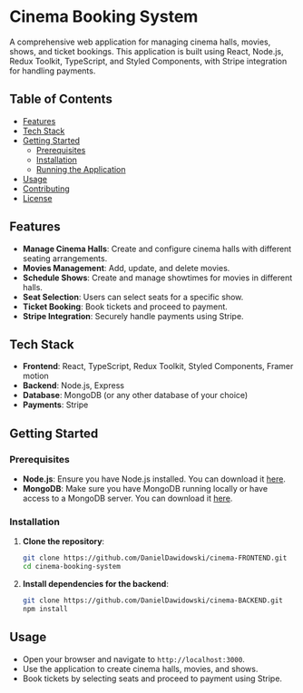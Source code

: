 # Cinema Booking System

A comprehensive web application for managing cinema halls, movies, shows, and ticket bookings. This application is built using React, Node.js, Redux Toolkit, TypeScript, and Styled Components, with Stripe integration for handling payments.

## Table of Contents

- [Features](#features)
- [Tech Stack](#tech-stack)
- [Getting Started](#getting-started)
  - [Prerequisites](#prerequisites)
  - [Installation](#installation)
  - [Running the Application](#running-the-application)
- [Usage](#usage)
- [Contributing](#contributing)
- [License](#license)

## Features

- **Manage Cinema Halls**: Create and configure cinema halls with different seating arrangements.
- **Movies Management**: Add, update, and delete movies.
- **Schedule Shows**: Create and manage showtimes for movies in different halls.
- **Seat Selection**: Users can select seats for a specific show.
- **Ticket Booking**: Book tickets and proceed to payment.
- **Stripe Integration**: Securely handle payments using Stripe.

## Tech Stack

- **Frontend**: React, TypeScript, Redux Toolkit, Styled Components, Framer motion
- **Backend**: Node.js, Express
- **Database**: MongoDB (or any other database of your choice)
- **Payments**: Stripe

## Getting Started

### Prerequisites

- **Node.js**: Ensure you have Node.js installed. You can download it [here](https://nodejs.org/).
- **MongoDB**: Make sure you have MongoDB running locally or have access to a MongoDB server. You can download it [here](https://www.mongodb.com/).

### Installation

1. **Clone the repository**:
    ```bash
    git clone https://github.com/DanielDawidowski/cinema-FRONTEND.git
    cd cinema-booking-system
    ```

2. **Install dependencies for the backend**:
    ```bash
    git clone https://github.com/DanielDawidowski/cinema-BACKEND.git
    npm install
    ```





## Usage

- Open your browser and navigate to `http://localhost:3000`.
- Use the application to create cinema halls, movies, and shows.
- Book tickets by selecting seats and proceed to payment using Stripe.


